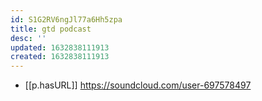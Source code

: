 ```yaml
---
id: S1G2RV6ngJl77a6Hh5zpa
title: gtd podcast
desc: ''
updated: 1632838111913
created: 1632838111913
---
```




- [[p.hasURL]] https://soundcloud.com/user-697578497
